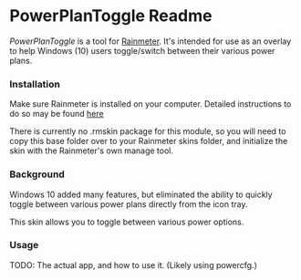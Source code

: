 # PowerPlanToggle Readme

_PowerPlanToggle_ is a tool for [Rainmeter](http://rainmeter.net/).
It's intended for use as an overlay to help Windows (10) users toggle/switch between their various power plans.


### Installation

Make sure Rainmeter is installed on your computer.
Detailed instructions to do so may be found [here](http://docs.rainmeter.net/manual/installing-rainmeter)

There is currently no .rmskin package for this module, so you will need to copy this base folder over to your Rainmeter skins folder, and initialize the skin with the Rainmeter's own manage tool.


### Background

Windows 10 added many features, but eliminated the ability to quickly toggle between various power plans directly from the icon tray.

This skin allows you to toggle between various power options.


### Usage

TODO: The actual app, and how to use it.  (Likely using powercfg.)
